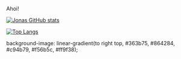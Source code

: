 Ahoi!


[![Jonas GitHub stats](https://github-readme-stats.vercel.app/api?username=JonasSchaber&include_all_commits=true&show_icons=true&bg_color=5,e96443,904e95)](https://github.com/anuraghazra/github-readme-stats)

[![Top Langs](https://github-readme-stats.vercel.app/api/top-langs/?username=JonasSchaber&langs_count=8)](https://github.com/anuraghazra/github-readme-stats)

background-image: linear-gradient(to right top, #363b75, #864284, #c94b79, #f56b5c, #ff9f38);

<!---
JonasSchaber/JonasSchaber is a ✨ special ✨ repository because its `README.md` (this file) appears on your GitHub profile.
You can click the Preview link to take a look at your changes.

--->
